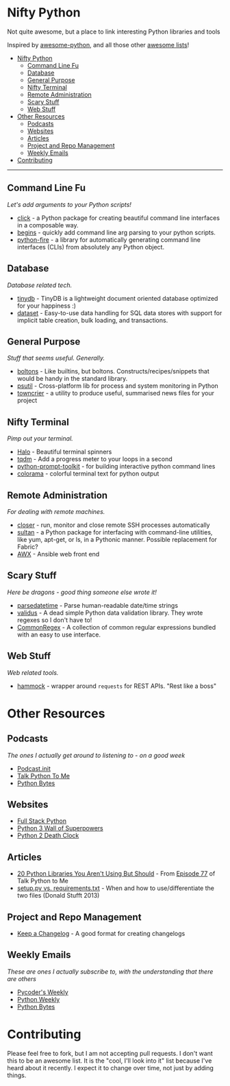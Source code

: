# Nifty Python
Not quite awesome, but a place to link interesting Python libraries and tools

Inspired by [awesome-python](https://github.com/vinta/awesome-python), and
all those other [awesome lists](https://github.com/sindresorhus/awesome)!

- [Nifty Python](#nifty-python)
    - [Command Line Fu](#command-line-fu)
    - [Database](#database)
    - [General Purpose](#general-purpose)
    - [Nifty Terminal](#nifty-terminal)
    - [Remote Administration](#remote-administration)
    - [Scary Stuff](#scary-stuff)
    - [Web Stuff](#web-stuff)
- [Other Resources](#other-resources)
    - [Podcasts](#podcasts)
    - [Websites](#websites)
    - [Articles](#articles)
    - [Project and Repo Management](#project-and-repo-management)
    - [Weekly Emails](#weekly-emails)
- [Contributing](#contributing)

- - -

## Command Line Fu

*Let's add arguments to your Python scripts!*

* [click](https://github.com/pallets/click) - a Python package for creating beautiful command line interfaces in a composable way.
* [begins](https://github.com/aliles/begins) - quickly add command line arg parsing to your python scripts.
* [python-fire](https://github.com/google/python-fire) - a library for automatically generating command line interfaces (CLIs) from absolutely any Python object.

## Database

*Database related tech.*

* [tinydb](https://github.com/msiemens/tinydb) - TinyDB is a lightweight document oriented database optimized for your happiness :)
* [dataset](https://github.com/pudo/dataset) - Easy-to-use data handling for SQL data stores with support for implicit table creation, bulk loading, and transactions.

## General Purpose

*Stuff that seems useful. Generally.*

* [boltons](https://github.com/mahmoud/boltons) - Like builtins, but boltons. Constructs/recipes/snippets that would be handy in the standard library.
* [psutil](https://github.com/giampaolo/psutil) - Cross-platform lib for process and system monitoring in Python
* [towncrier](https://github.com/hawkowl/towncrier) - a utility to produce useful, summarised news files for your project

## Nifty Terminal

*Pimp out your terminal.*

* [Halo](https://github.com/ManrajGrover/halo) - Beautiful terminal spinners
* [tqdm](https://github.com/noamraph/tqdm) - Add a progress meter to your loops in a second
* [python-prompt-toolkit](https://github.com/jonathanslenders/python-prompt-toolkit) - for building interactive python command lines
* [colorama](https://github.com/tartley/colorama) - colorful terminal text for python output

## Remote Administration

*For dealing with remote machines.*

* [closer](https://github.com/haarcuba/closer) - run, monitor and close remote SSH processes automatically
* [sultan](https://github.com/aeroxis/sultan) - a Python package for interfacing with command-line utilities, like yum, apt-get, or ls, in a Pythonic manner. Possible replacement for Fabric?
* [AWX](https://github.com/ansible/awx) - Ansible web front end

## Scary Stuff

*Here be dragons - good thing someone else wrote it!*

* [parsedatetime](https://github.com/bear/parsedatetime) - Parse human-readable date/time strings
* [validus](https://github.com/shopnilsazal/validus) - A dead simple Python data validation library. They wrote regexes so I don't have to!
* [CommonRegex](https://github.com/madisonmay/CommonRegex) - A collection of common regular expressions bundled with an easy to use interface.

## Web Stuff

*Web related tools.*

* [hammock](https://github.com/kadirpekel/hammock) - wrapper around `requests` for REST APIs. "Rest like a boss"

# Other Resources

## Podcasts

*The ones I actually get around to listening to - on a good week*

* [Podcast.init](https://podcastinit.com/)
* [Talk Python To Me](https://talkpython.fm/)
* [Python Bytes](https://pythonbytes.fm)

## Websites

* [Full Stack Python](https://www.fullstackpython.com/)
* [Python 3 Wall of Superpowers](http://python3wos.appspot.com/)
* [Python 2 Death Clock](https://pythonclock.org/)

## Articles

* [20 Python Libraries You Aren't Using But Should](http://www.oreilly.com/programming/free/20-python-libraries-you-arent-using-but-should.csp) - From [Episode 77](https://talkpython.fm/episodes/show/77/20-python-libraries-you-aren-t-using-but-should) of Talk Python to Me
* [setup.py vs. requirements.txt](https://caremad.io/posts/2013/07/setup-vs-requirement/) - When and how to use/differentiate the two files (Donald Stufft 2013)

## Project and Repo Management

* [Keep a Changelog](http://keepachangelog.com/en/1.0.0/) - A good format for creating changelogs

## Weekly Emails

*These are ones I actually subscribe to, with the understanding that there are others*

* [Pycoder's Weekly](http://pycoders.com/)
* [Python Weekly](http://www.pythonweekly.com/)
* [Python Bytes](https://pythonbytes.fm)

# Contributing

Please feel free to fork, but I am not accepting pull requests. I don't want this to be an awesome list.
It is the "cool, I'll look into it" list because I've heard about it recently. I expect it to change over time, not just by adding things.

